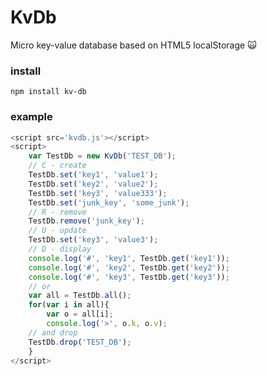 # KvDb
Micro key-value database based on HTML5 localStorage :scream_cat:

### install
```npm install kv-db```

### example
```javascript
<script src='kvdb.js'></script>
<script>
    var TestDb = new KvDb('TEST_DB');
    // C - create
    TestDb.set('key1', 'value1');
    TestDb.set('key2', 'value2');
    TestDb.set('key3', 'value333');
    TestDb.set('junk_key', 'some_junk');
    // R - remove
    TestDb.remove('junk_key');
    // U - update
    TestDb.set('key3', 'value3');
    // D - display
    console.log('#', 'key1', TestDb.get('key1'));
    console.log('#', 'key2', TestDb.get('key2'));
    console.log('#', 'key3', TestDb.get('key3'));
    // or
    var all = TestDb.all();
    for(var i in all){
        var o = all[i];
        console.log('>', o.k, o.v);
    // and drop
    TestDb.drop('TEST_DB');
    }
</script>
```
